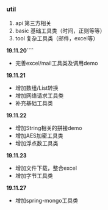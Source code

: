 ### util

1. api 第三方相关
2. basic 基础工具类（时间，正则等等）
3. tool 复杂工具类（邮件，excel等）


**19.11.20**````
- 完善excel/mail工具类及调用demo

**19.11.21** 
- 增加数组/List转换
- 增加网络请求工具类
- 补充基础工具类

**19.11.22**
- 增加String相关的拼接demo
- 增加AES加密工具类
- 增加浮点数工具类

**19.11.23**
- 增加文件下载，整合excel
- 增加字节工具类

**19.11.27**
- 增加spring-mongo工具类